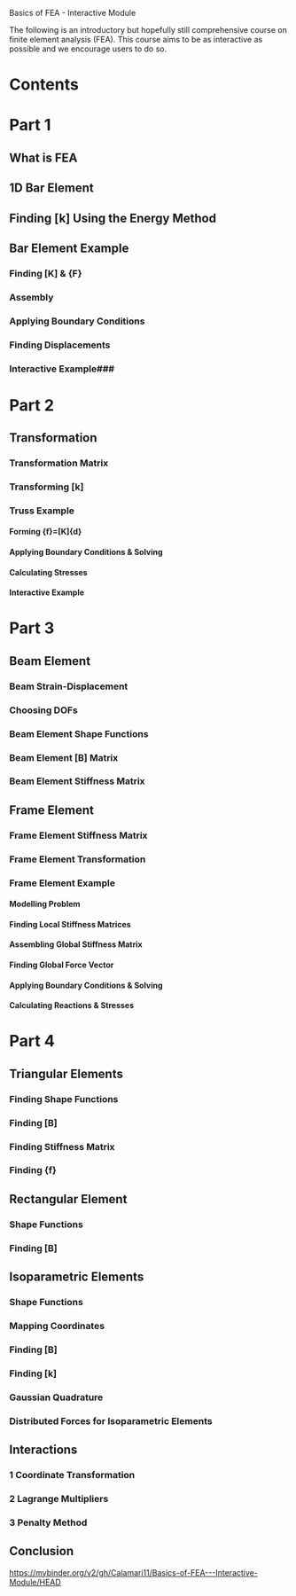 Basics of FEA - Interactive Module

The following is an introductory but hopefully still comprehensive course on finite element analysis (FEA). 
This course aims to be as interactive as possible and we encourage users to do so.

# Contents

# Part 1

## What is FEA

## 1D Bar Element

## Finding [k] Using the Energy Method

## Bar Element Example

  ### Finding [K] & {F}
  
  ### Assembly
  
  ### Applying Boundary Conditions
  
  ### Finding Displacements
  
  ### Interactive Example###

# Part 2

## Transformation
  ### Transformation Matrix
  ### Transforming [k]
  ### Truss Example
  #### Forming {f}=[K]{d}
  #### Applying Boundary Conditions & Solving
  #### Calculating Stresses
  #### Interactive Example

# Part 3

## Beam Element
  ### Beam Strain-Displacement
  ### Choosing DOFs
  ### Beam Element Shape Functions
  ### Beam Element [B] Matrix
  ### Beam Element Stiffness Matrix
## Frame Element
  ### Frame Element Stiffness Matrix
  ### Frame Element Transformation
  ### Frame Element Example
  #### Modelling Problem
  #### Finding Local Stiffness Matrices
  #### Assembling Global Stiffness Matrix
  #### Finding Global Force Vector
  #### Applying Boundary Conditions & Solving
  #### Calculating Reactions & Stresses  

# Part 4

## Triangular Elements
 ### Finding Shape Functions
 ### Finding [B]
 ### Finding Stiffness Matrix
 ### Finding {f}
## Rectangular Element
 ### Shape Functions
 ### Finding [B]
## Isoparametric Elements
 ### Shape Functions
 ### Mapping Coordinates
 ### Finding [B]
 ### Finding [k]
 ### Gaussian Quadrature
 ### Distributed Forces for Isoparametric Elements
## Interactions
 ### 1 Coordinate Transformation
 ### 2 Lagrange Multipliers
 ### 3 Penalty Method
## Conclusion


https://mybinder.org/v2/gh/Calamari11/Basics-of-FEA---Interactive-Module/HEAD
